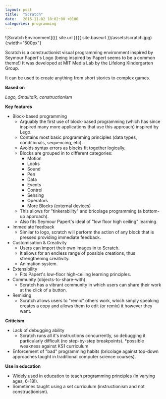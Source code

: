 ```yaml
---
layout: post
title:  "Scratch"
date:   2016-11-02 18:02:00 +0100
categories: programming
---
```


![Scratch Environment]({{ site.url }}{{ site.baseurl }}/assets/scratch.jpg){:width="500px"}

Scratch is a constructionist visual programming environment inspired by Seymour Papert's Logo (being inspired by Papert seems to be a common theme!) It was developed at MIT Media Lab by the Lifelong Kindergarten Group.

It can be used to create anything from short stories to complex games.

**Based on**

*Logo, Smalltalk, constructionism*

**Key features**

- Block-based programming
	- Arguably the first use of block-based programming (which has since inspired many more applications that use this approach) inspired by Lego.
	- Contains most basic programming principles (data types, conditionals, sequencing, etc).
	- Avoids syntax errors as blocks fit together logically.
	- Blocks are grouped in to different categories:
		- Motion
		- Looks
		- Sound
		- Pen
		- Data
		- Events
		- Control
		- Sensing
		- Operators
		- More Blocks (external devices)
	- This allows for "tinkerability" and bricolage programming (a bottom-up approach).
	- Also fits Seymour Papert's ideal of "low floor high ceiling" learning.
- Immediate feedback
	- Similar to logo, scratch will perform the action of any block that is pressed providing immediate feedback.
- Customisation & Creativity
	- Users can import their own images in to Scratch.
	- It allows for an endless range of possible creations, thus strengthening creativity.
	- Animation system.
- Extensibility
	- Fits Papert's low-floor high-ceiling learning principles.
- Community (objects-to-share-with)
	- Scratch has a vibrant community in which users can share their work at the click of a button.
- Remixing
	- Scratch allows users to "remix" others work, which simply speaking creates a copy and allows them to edit (or remix) it however they want.

**Criticism**

- Lack of debugging ability
	- Scratch runs all it's instructions concurrently, so debugging it particularly difficult (no step-by-step breakpoints). *possible weakness against KS1 curriculum
- Enforcement of "bad" programming habits (bricolage against top-down approaches taught in traditional computer science courses).

**Use in education**

- Widely used in education to teach programming principles (in varying ages, 6-18!).
- Sometimes taught using a set curriculum (instructionism and not constructionism).
